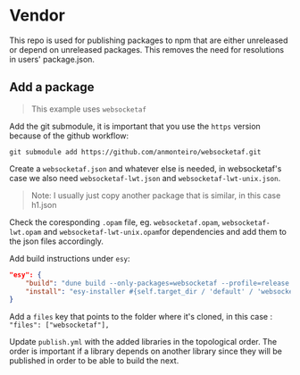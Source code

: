 # Vendor

This repo is used for publishing packages to npm that are either unreleased or depend on unreleased packages. This removes the need for resolutions in users' package.json.

## Add a package

> This example uses `websocketaf`

Add the git submodule, it is important that you use the `https` version because of the github workflow:

`git submodule add https://github.com/anmonteiro/websocketaf.git`

Create a `websocketaf.json` and whatever else is needed, in websocketaf's case we also need `websocketaf-lwt.json` and `websocketaf-lwt-unix.json`.

> Note: I usually just copy another package that is similar, in this case h1.json

Check the coresponding `.opam` file, eg. `websocketaf.opam`, `websocketaf-lwt.opam` and `websocketaf-lwt-unix.opam`for dependencies and add them to the json files accordingly.

Add build instructions under `esy`:

```json
"esy": {
    "build": "dune build --only-packages=websocketaf --profile=release -j 4 --root=./websocketaf",
    "install": "esy-installer #{self.target_dir / 'default' / 'websocketaf.install'}"
}
```

Add a `files` key that points to the folder where it's cloned, in this case : `"files": ["websocketaf"],`

Update `publish.yml` with the added libraries in the topological order. The order is important if a library depends on another library since they will be published in order to be able to build the next.
